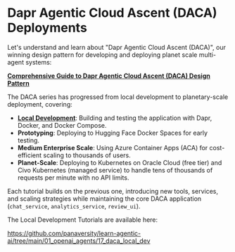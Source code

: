 # **Dapr Agentic Cloud Ascent (DACA)** Deployments

Let's understand and learn about "Dapr Agentic Cloud Ascent (DACA)", our winning design pattern for developing and deploying planet scale multi-agent systems:

**[Comprehensive Guide to Dapr Agentic Cloud Ascent (DACA) Design Pattern](https://github.com/panaversity/learn-agentic-ai/blob/main/comprehensive_guide_daca.md)**

The DACA series has progressed from local development to planetary-scale deployment, covering:
- **[Local Development](https://github.com/panaversity/learn-agentic-ai/tree/main/01_openai_agents/17_daca_local_dev)**: Building and testing the application with Dapr, Docker, and Docker Compose.
- **Prototyping**: Deploying to Hugging Face Docker Spaces for early testing.
- **Medium Enterprise Scale**: Using Azure Container Apps (ACA) for cost-efficient scaling to thousands of users.
- **Planet-Scale**: Deploying to Kubernetes on Oracle Cloud (free tier) and Civo Kubernetes (managed service) to handle tens of thousands of requests per minute with no API limits.

Each tutorial builds on the previous one, introducing new tools, services, and scaling strategies while maintaining the core DACA application (`chat_service`, `analytics_service`, `review_ui`).

The Local Development Tutorials are available here:

https://github.com/panaversity/learn-agentic-ai/tree/main/01_openai_agents/17_daca_local_dev

